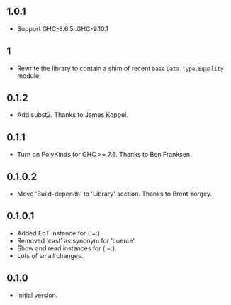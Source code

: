 ## 1.0.1

  * Support GHC-8.6.5..GHC-9.10.1

## 1
  * Rewrite the library to contain a shim of recent `base` `Data.Type.Equality` module.

## 0.1.2
  * Add subst2. Thanks to James Koppel.

## 0.1.1
  * Turn on PolyKinds for GHC >= 7.6. Thanks to Ben Franksen.

## 0.1.0.2
  * Move 'Build-depends' to 'Library' section. Thanks to Brent Yorgey.

## 0.1.0.1
  * Added EqT instance for (:=:)
  * Removed 'cast' as synonym for 'coerce'.
  *  Show and read instances for (:=:).
  * Lots of small changes.

##  0.1.0
  * Initial version.
